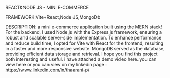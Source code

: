 REACT&NODE.JS - MINI E-COMMERCE 

FRAMEWORK:Vite+React,Node JS,MongoDb

DESCRIPTION:
a mini e-commerce application built using the MERN stack! 
For the backend, I used Node.js with the Express.js framework, ensuring a robust and scalable server-side implementation. 
To enhance performance and reduce build time, I opted for Vite with React for the frontend, resulting in a faster and more responsive website. 
MongoDB served as the database, providing efficient data storage and retrieval.
I hope you find this project both interesting and useful. 
i have attached a demo video here..you can view here or you can view on my linkedin page : https://www.linkedin.com/in/thaarani-p/
